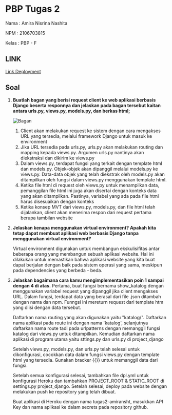 # PBP Tugas 2

Nama : Amira Nisrina Nashita

NPM : 2106703815

Kelas : PBP - F



## LINK

[Link Deployment](http://tugas2-amiransht.herokuapp.com/katalog)

## Soal

1. **Buatlah bagan yang berisi request client ke web aplikasi berbasis Django beserta responnya dan jelaskan pada bagan tersebut**
   **kaitan antara urls.py, views.py, models.py, dan berkas html;**

   ![Bagan](/assets/images/bagan.jpeg)

   1) Client akan melakukan request ke sistem dengan cara mengakses URL yang tersedia, 
      melalui framework Django untuk masuk ke environment 
   2) Jika URL tersedia pada urls.py, urls.py akan melakukan routing dan mapping kepada views.py. 
      Argumen urls.py nantinya akan diekstraksi dan dikirim ke views.py
   3) Dalam views.py, terdapat fungsi yang terkait dengan template html dan models.py. 
      Objek-objek akan dipanggil melalui models.py ke views.py. Data-data objek yang telah diekstrak 
      oleh models.py akan ditampilkan oleh fungsi dalam views.py menggunakan template html. 
   4) Ketika file html di request oleh views.py untuk menampilkan data, pemanggilan file html ini 
      juga akan disertai dengan konteks data yang akan ditampilkan. 
      Pastinya, variabel yang ada pada file html harus disesuaikan dengan konteks
   5) Ketika konsep MVT dari views.py, models.py, dan file html telah dijalankan, 
      client akan menerima respon dari request pertama berupa tambilan website

2. **Jelaskan kenapa menggunakan virtual environment? Apakah kita tetap dapat membuat aplikasi web** 
   **berbasis Django tanpa menggunakan virtual environment?**

   Virtual environment digunakan untuk membangun ekskulisifitas antar beberapa orang yang membangun sebuah aplikasi website. Hal ini dilakukan untuk memastikan bahwa aplikasi website yang kita buat dapat berjalan dengan baik pada sistem operasi yang sama, meskipun pada dependencies yang berbeda - beda. 

3. **Jelaskan bagaimana cara kamu mengimplementasikan poin 1 sampai dengan 4 di atas.**
   Pertama, buat fungsi bernama show_katalog dengan menggunakan variabel request yang dipanggil jika client mengakses URL. Dalam fungsi, terdapat data yang berasal dari file .json ditambah dengan nama dan npm. Funngsi ini mereturn request dari template htm yang diisi dengan data tersebut.

   Daftarkan nama routing yang akan digunakan yaitu "katalog/". Daftarkan nama aplikasi pada route ini dengan nama 'katalog', selanjutnya daftarkan nama route tadi pada urlpatterns dengan memanggil fungsi katalog dari views.py untuk ditampilkan. Kemudian daftarkan nama aplikasi di program utama yaitu sttings.py dan urls.py di project_django

   Setelah views.py, models.py, dan urls.py telah selesai untuk dikonfigurasi, cocokkan data dalam fungsi views.py dengan template html yang tersedia. Gunakan bracker {{}} untuk memanggil data dari fungsi.

   Setelah semua konfigurasi selesai, tambahkan file dpl.yml untuk konfigurasi Heroku dan tambahkan PROJECT_ROOT & STATIC_ROOT di settings.py project_django. Setelah selesai, deploy pada website dengan melakukan push ke repository yang telah dibuat. 

   Buat aplikasi di Heroku dengan nama tugas2-amiransht, masukkan API Key dan nama aplikasi ke dalam secrets pada repository github.



